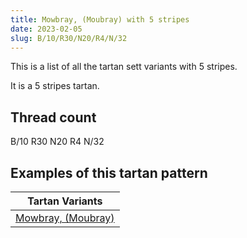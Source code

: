 ```yaml
---
title: Mowbray, (Moubray) with 5 stripes
date: 2023-02-05
slug: B/10/R30/N20/R4/N/32
---
```

This is a list of all the tartan sett variants with 5 stripes.

It is a 5 stripes tartan.


## Thread count
B/10 R30 N20 R4 N/32

## Examples of this tartan pattern

| Tartan Variants |
|---------------|
| [Mowbray, (Moubray)](/variants/b/10/r30/n20/r4/n/32-b5480b0-n808080-rc00000)||
